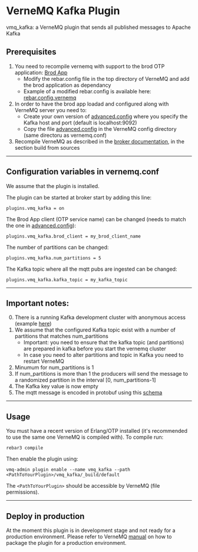 # VerneMQ Kafka Plugin

vmq_kafka: a VerneMQ plugin that sends all published messages to Apache Kafka

## Prerequisites

1. You need to recompile vernemq with support to the brod OTP application: [Brod App](https://github.com/klarna/brod)
    * Modify the rebar.config file in the top directory of VerneMQ and add the brod application as dependancy
    * Example of a modified rebar.config is available here: [rebar.config.vernemq](external/rebar.config.vernemq)
2. In order to have the brod app loadad and configured along with VerneMQ server you need to:
    * Create your own version of [advanced.config](external/advanced.config) where you specify the Kafka host and port (default is localhost:9092)
    * Copy the file [advanced.config](external/advanced.config) in the VerneMQ config directory (same directoru as vernemq.conf)
3. Recompile VerneMQ as described in the [broker documentation](https://vernemq.com/downloads/index.html), in the section build from sources
---

## Configuration variables in vernemq.conf

We assume that the plugin is installed.

The plugin can be started at broker start by adding this line:

    plugins.vmq_kafka = on

The Brod App client (OTP service name) can be changed (needs to match the one in [advanced.config](external/advanced.config)):

    plugins.vmq_kafka.brod_client = my_brod_client_name

The number of partitions can be changed:

    plugins.vmq_kafka.num_partitions = 5

The Kafka topic where all the mqtt pubs are ingested can be changed:

    plugins.vmq_kafka.kafka_topic = my_kafka_topic
---

## Important notes:

0. There is a running Kafka development cluster with anonymous access (example [here](./compose/docker-compose.yml)) 
1. We assume that the configured Kafka topic exist with a number of partitions that matches num_partitions
    * Important: you need to ensure that the kafka topic (and partitions) are prepared in kafka before you start the vernemq cluster
    * In case you need to alter partitions and topic in Kafka you need to restart VerneMQ
2. Minumum for num_partitions is 1
3. If num_partitions is more than 1 the producers will send the message to a randomized partition in the interval [0, num_partitions-1]
4. The Kafka key value is now empty
5. The mqtt message is encoded in protobuf using this [schema](./proto/kafka_proto.proto) 
---

## Usage

You must have a recent version of Erlang/OTP installed (it's recommended to use the
same one VerneMQ is compiled with). To compile run:

    rebar3 compile

Then enable the plugin using:

    vmq-admin plugin enable --name vmq_kafka --path <PathToYourPlugin>/vmq_kafka/_build/default

The ``<PathToYourPlugin>`` should be accessible by VerneMQ (file permissions).

---

## Deploy in production

At the moment this plugin is in development stage and not ready for a production environment.
Please refer to VerneMQ [manual](https://docs.vernemq.com/plugindevelopment/introduction) on how to package the plugin for a production environment.

## 